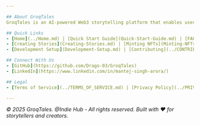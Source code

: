 ```yaml
---

## About GroqTales
GroqTales is an AI-powered Web3 storytelling platform that enables users to create, share, and monetize stories using artificial intelligence and blockchain technology. Join us to revolutionize digital storytelling!

## Quick Links
- [Home](../Home.md) | [Quick Start Guide](Quick-Start-Guide.md) | [FAQ](FAQ.md)
- [Creating Stories](Creating-Stories.md) | [Minting NFTs](Minting-NFTs.md)
- [Development Setup](Development-Setup.md) | [Contributing](../CONTRIBUTING.md)

## Connect With Us
- [GitHub](https://github.com/Drago-03/GroqTales)
- [LinkedIn](https://www.linkedin.com/in/mantej-singh-arora/)

## Legal
- [Terms of Service](../TERMS_OF_SERVICE.md) | [Privacy Policy](../PRIVACY.md) | [Cookie Policy](../COOKIE_POLICY.md)

---
```

*© 2025 GroqTales. @Indie Hub - All rights reserved. Built with ❤️ for storytellers and creators.* 
